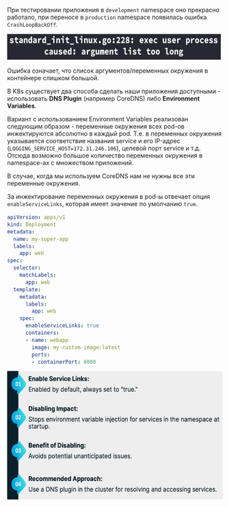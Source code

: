 При тестировании приложения в `development` namespace оно прекрасно работало, при переносе в `production` namespace появилась ошибка `CrashLoopBackOff`.

<img src="image.png" width="500" height="60"><br>

Ошибка означает, что список аргументов/переменных окружения в контейнере слишком большой.

В K8s существует два способа сделать наши приложения доступными - использовать **DNS Plugin** (например CoreDNS) либо **Environment Variables**.

Вариант с использованием Environment Variables реализован следующим образом - переменные окружения всех pod-ов инжектируются абсолютно в каждый pod. Т.е. в переменных окружения указывается соответствие названия service и его IP-адрес (`LOGGING_SERVICE_HOST=172.31.246.106`), целевой порт service и т.д. Отсюда возможно большое количество переменных окружения в namespace-ах с множеством приложений.

В случае, когда мы используем CoreDNS нам не нужны все эти переменные окружения.

За инжектирование переменных окружения в pod-ы отвечает опция `enableServiceLinks`, которая имеет значение по умолчанию `true`.

```yaml
apiVersion: apps/v1
kind: Deployment
metadata:
  name: my-super-app
  labels:
    app: web
spec:
  selector:
    matchLabels:
      app: web
  template:
    metadata:
      labels:
        app: web
    spec:
      enableServiceLinks: true
      containers:
      - name: webapp
        image: my-custom-image:latest
        ports:
        - containerPort: 8080
```

<img src="image-1.png" width="600" height="300"><br>